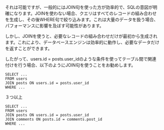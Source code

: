 それは可能ですが、一般的にはJOIN句を使った方が効率的で、SQLの意図が明確になります。JOINを使わない場合、クエリはすべてのレコードの組み合わせを生成し、その後WHERE句で絞り込みます。これは大量のデータを扱う場合、パフォーマンスに影響を及ぼす可能性があります。

しかし、JOINを使うと、必要なレコードの組み合わせだけが最初から生成されます。これにより、データベースエンジンは効率的に動作し、必要なデータだけを返すことができます。

したがって、users.id = posts.user_idのような条件を使ってテーブル間で関連付けを行う場合、以下のようにJOIN句を使うことをお勧めします。
```
SELECT ...
FROM users
JOIN posts ON users.id = posts.user_id
WHERE ...

```
３つ以上
```
SELECT ...
FROM users
JOIN posts ON users.id = posts.user_id
JOIN comments ON posts.id = comments.post_id
WHERE ...
```
